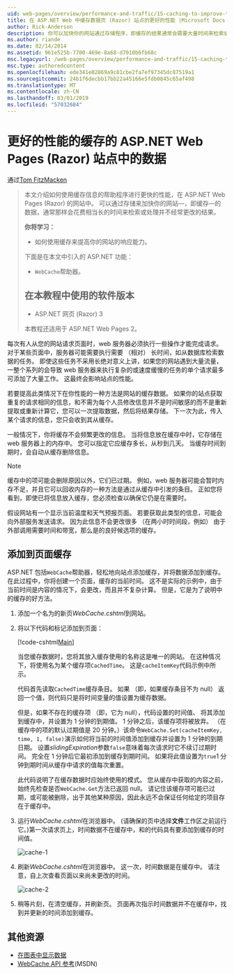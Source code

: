 ```yaml
---
uid: web-pages/overview/performance-and-traffic/15-caching-to-improve-the-performance-of-your-website
title: 在 ASP.NET Web 中缓存数据页 (Razor) 站点的更好的性能 |Microsoft Docs
author: Rick-Anderson
description: 你可以加快你的网站通过存储程序，即缓存的结果通常会需要大量时间来检索或处理的数据...
ms.author: riande
ms.date: 02/14/2014
ms.assetid: 961e525b-7700-469e-8a68-d7010b6fb68c
msc.legacyurl: /web-pages/overview/performance-and-traffic/15-caching-to-improve-the-performance-of-your-website
msc.type: authoredcontent
ms.openlocfilehash: ede341e02869a9c81cbe2fa7ef97345dc87519a1
ms.sourcegitcommit: 24b1f6decbb17bb22a45166e5fdb0845c65af498
ms.translationtype: MT
ms.contentlocale: zh-CN
ms.lasthandoff: 03/01/2019
ms.locfileid: "57032684"
---
```

<a name="caching-data-in-an-aspnet-web-pages-razor-site-for-better-performance"></a>更好的性能的缓存的 ASP.NET Web Pages (Razor) 站点中的数据
====================
通过[Tom FitzMacken](https://github.com/tfitzmac)

> 本文介绍如何使用缓存信息的帮助程序进行更快的性能，在 ASP.NET Web Pages (Razor) 的网站中。 可以通过存储来加快你的网站&#8212;，即缓存&#8212;的数据，通常那样会花费相当长的时间来检索或处理并不经常更改的结果。
> 
> **你将学习：** 
> 
> - 如何使用缓存来提高你的网站的响应能力。
> 
> 下面是在本文中引入的 ASP.NET 功能：
> 
> - `WebCache`帮助器。
>   
> 
> ## <a name="software-versions-used-in-the-tutorial"></a>在本教程中使用的软件版本
> 
> 
> - ASP.NET 网页 (Razor) 3
>   
> 
> 本教程还适用于 ASP.NET Web Pages 2。


每次有人从您的网站请求页面时，web 服务器必须执行一些操作才能完成请求。 对于某些页面中，服务器可能需要执行需要 （相对） 长时间，如从数据库检索数据的任务。 即使这些任务不采用长绝对意义上讲，如果您的网站遇到大量流量，一整个系列的会导致 web 服务器来执行复杂的或速度缓慢的任务的单个请求最多可添加了大量工作。 这最终会影响站点的性能。

若要提高此类情况下在你性能的一种方法是网站的缓存数据。 如果你的站点获取重复的请求相同的信息，和不需为每个人员修改信息并不是时间敏感的而不是重新提取或重新计算它，您可以一次提取数据，然后将结果存储。 下一次为此，传入某个请求的信息，您只会收到其从缓存。

一般情况下，你将缓存不会频繁更改的信息。 当将信息放在缓存中时，它存储在 web 服务器上的内存中。 您可以指定它应缓存多长，从秒到几天。 当缓存时间到期时，会自动从缓存删除信息。

> [!NOTE]
> 缓存中的项可能会删除原因以外，它们已过期。 例如，web 服务器可能会暂时内存不足，并且它可以回收内存的一种方法是通过从缓存中引发的条目。 正如您将看到，即使已将信息放入缓存，您必须检查以确保它仍是在需要时。


假设网站有一个显示当前温度和天气预报页面。 若要获取此类型的信息，可能会向外部服务发送请求。 因为此信息不会更改很多 （在两小时时间段，例如） 由于外部调用需要时间和带宽，那么是的良好候选项的缓存。

## <a name="adding-caching-to-a-page"></a>添加到页面缓存

ASP.NET 包括`WebCache`帮助器，轻松地向站点添加缓存，并将数据添加到缓存。 在此过程中，你将创建一个页面，缓存的当前时间。 这不是实际的示例中，由于当前时间是内容的情况下，会更改，而且并不复杂计算。 但是，它是为了说明中的缓存的好方法。

1. 添加一个名为的新页*WebCache.cshtml*到网站。
2. 将以下代码和标记添加到页面：

    [!code-cshtml[Main](15-caching-to-improve-the-performance-of-your-website/samples/sample1.cshtml)]

    当您缓存数据时，您将其放入缓存使用的名称这是唯一的网站。 在这种情况下，将使用名为某个缓存项`CachedTime`。 这是`cacheItemKey`代码示例中所示。

    代码首先读取`CachedTime`缓存条目。 如果 （即，如果缓存条目不为 null） 返回一个值，则代码只是将时间变量的值设置为缓存数据。

    但是，如果不存在的缓存项 （即，它为 null），代码设置的时间值、 将其添加到缓存中，并设置为 1 分钟的到期值。 1 分钟之后，该缓存项将被放弃。 （在缓存中的项的默认过期值是 20 分钟。）该命令`WebCache.Set(cacheItemKey, time, 1, false)`演示如何将当前的时间值添加到缓存并设置为 1 分钟的到期日期。 设置*slidingExpiration*参数`false`意味着每次请求时它不续订过期时间。 完全在 1 分钟后它最初添加到缓存到期时间。 如果将此值设置为`true`1 分钟到期时间从缓存中请求的值每次重置。

    此代码说明了在缓存数据时应始终使用的模式。 您从缓存中获取的内容之前，始终先检查是否`WebCache.Get`方法已返回 null。 请记住该缓存项可能已过期，或可能被删除，出于其他某种原因，因此永远不会保证任何给定的项目存在于缓存中。
3. 运行*WebCache.cshtml*在浏览器中。 (请确保的页中选择**文件**工作区之前运行它。)第一次请求页上，时间数据不在缓存中，和的代码具有要添加到缓存的时间值。

    ![cache-1](15-caching-to-improve-the-performance-of-your-website/_static/image1.jpg)
4. 刷新*WebCache.cshtml*在浏览器中。 这一次，时间数据是在缓存中。 请注意，自上次查看页面以来尚未更改的时间。

    ![cache-2](15-caching-to-improve-the-performance-of-your-website/_static/image2.jpg)
5. 稍等片刻，在清空缓存，并刷新页。 页面再次指示时间数据并不在缓存中，找到并更新的时间添加到缓存。

<a id="Additional_Resources"></a>
## <a name="additional-resources"></a>其他资源


- [在图表中显示数据](https://go.microsoft.com/fwlink/?LinkId=202895)
- [WebCache API 参考](https://msdn.microsoft.com/library/system.web.helpers.webcache(v=vs.99).aspx)(MSDN)
